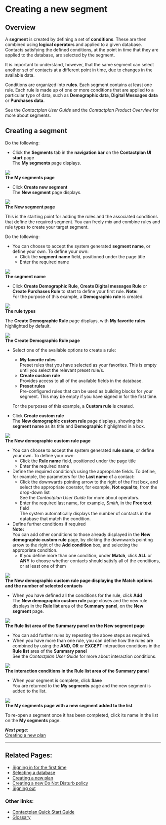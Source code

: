 # Creating a new segment

## Overview  

A **segment** is created by defining a set of **conditions**. These are then combined using **logical operators** and applied to a given database. Contacts satisfying the defined conditions, at the point in time that they are applied to the database, are selected by the segment. 

It is important to understand, however, that the same segment can select another set of contacts at a different point in time, due to changes in the available data.     

Conditions are organized into **rules**. Each segment contains at least one rule. Each rule is made up of one or more conditions that are applied to a particular type of data, such as **Demographic data**, **Digital Messages data** or **Purchases data**.  

See the *Contactplan User Guide* and the *Contactplan Product Overview* for more about segments.  

## Creating a segment

Do the following:  

- Click the **Segments** tab in the **navigation bar** on the **Contactplan UI start** page  
  The **My segments** page displays.  

![](MySegmentsContactlabIT160606.jpg)  
**The My segments page**  

- Click **Create new segment**  
  The **New segment** page displays.  

![](NewSegmentContactlabIT160606.jpg)  
**The New segment page**

This is the starting point for adding the rules and the associated conditions that define the required segment. You can freely mix and combine rules and rule types to create your target segment.  

Do the following:

- You can choose to accept the system generated **segment name**, or define your own. To define your own: 
  - Click the **segment name** field, positioned under the page title  
  - Enter the required name  

![](NewSegmentNameContactlabIT160606.jpg)  
**The segment name**  

- Click **Create Demographic Rule**, **Create Digital messages Rule** or **Create Purchases Rule** to start to define your first rule. 
  **Note:**  
  For the purpose of this example, a **Demographic rule** is created.  

![](SelectRuleContactlabIT160606.jpg)  
**The rule types**  

The **Create Demographic Rule** page displays, with **My favorite rules** highlighted by default. 

![](CreateDemographicContactlabIT160606.jpg)  
**The Create Demographic Rule page**  

- Select one of the available options to create a rule:
  - **My favorite rules**  
   Preset rules that you have selected as your favorites. This is empty until you select the relevant preset rule/s. 
  - **Create custom rule**  
   Provides access to all of the available fields in the database.  
  - **Preset rules**  
   Pre-configured rules that can be used as building blocks for your segment. This may be empty if you have signed in for the first time.  

  For the purposes of this example, a **Custom rule** is created.  

- Click **Create custom rule**  
  The **New demographic custom rule** page displays, showing the **segment name** as its title and **Demographic** highlighted in a box.  

![](NewDemographicCustomContactlabIT160606.jpg)  
**The New demographic custom rule page**  

- You can choose to accept the system generated **rule name**, or define your own. To define your own:  
  - Click the **Rule name** field, positioned under the page title  
  - Enter the required name  
- Define the required condition/s using the appropriate fields. 
  To define, for example, the parameters for the **Last name** of a contact:   
  - Click the downwards pointing arrow to the right of the first box, and select the appropriate operator, for example, **Not equal to**, from the drop-down list  
   See the *Contactplan User Guide* for more about operators.  
  - Enter the required last name, for example, *Smith*, in the **Free text** field  
   The system automatically displays the number of contacts in the database that match the condition.  
- Define further conditions if required  
  **Note:**  
  You can add other conditions to those already displayed in the **New demographic custom rule** page, by clicking the downwards pointing arrow to the right of the **Add condition** box, and selecting the appropriate condition.  
  - If you define more than one condition, under **Match**, click **ALL** or **ANY** to choose whether contacts should satisfy all of the conditions, or at least one of them  

![](NumberofContactsContactlabIT160606.jpg)  
**The New demographic custom rule page displaying the Match options and the number of selected contacts**  

- When you have defined all the conditions for the rule, click **Add**  
  The **New demographic custom rule** page closes and the new rule displays in the **Rule list** area of the **Summary panel**, on the **New segment** page.  

![](RuleList1ContactlabIT160606.jpg)  
**The Rule list area of the Summary panel on the New segment page**  

- You can add further rules by repeating the above steps as required. 
- When you have more than one rule, you can define how the rules are combined by using the **AND**, **OR** or **EXCEPT** interaction conditions in the **Rule list** area of the **Summary panel**  
  See the *Contactplan User Guide* for more about interaction conditions.  

![](RuleList2ContactlabIT160606.jpg)  
**The interaction conditions in the Rule list area of the Summary panel**  

- When your segment is complete, click **Save**  
  You are returned to the **My segments** page and the new segment is added to the list.  

![](MySegmentsEndContactlabIT160606.jpg)  
**The My segments page with a new segment added to the list**  

To re-open a segment once it has been completed, click its name in the list on the **My segments** page.  

***Next page:***  
[Creating a new plan](CreatingNewPlan.md)  

----------

## Related Pages:  

* [Signing in for the first time](FirstSignIn.md)  
* [Selecting a database](SelectingDatabase.md)  
* [Creating a new plan](CreatingNewPlan.md)  
* [Creating a new Do Not Disturb policy](CreatingNewDND.md)  
* [Signing out](SigningOut.md)  

### Other links:  

* [Contactplan Quick Start Guide](README.md)  
* [Glossary](Glossary.md)  
